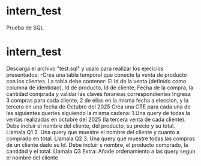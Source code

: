 # intern_test
Prueba de SQL 
# intern_test
Descarga el archivo "test.sql"  y usalo para realizar los ejecicios presentados:
-Crea una tabla temporal que conecte la venta de producto con los clientes. 
  La tabla debe contener: El Id de la venta (definido como columna de identidad), Id de producto, Id de cliente, Fecha de la compra, la cantidad comprada y validar las claves foraneas correspondientes
Ingresa 3 compras para cada cliente, 2 de ellas en la misma fecha a eleccion, y la tercera en una fecha de Octubre del 2025
Crea una CTE para cada una de las siguientes queries siguiendo la misma cadena:
  1.Una query de todas la ventas realizadas en octubre del 2025 (la tercera venta de cada cliente). 
    Debe incluir el nombre del cliente, del producto, su precio y su total. Llamala Q1
  2. Una query que muestre el nombre del cliente y cuanto a comprado en total. Llamala Q2
  3. Una query que muestre todas las compras de un cliente dado su Id. 
    Debe incluir s nombre, el producto comprado, la cantidad y el total. Llamala Q3
Extra: Añade ordenamiento a las query segun el nombre del cliente
